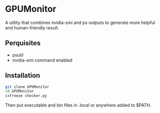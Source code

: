 # GPUMonitor
A utility that combines nvidia-smi and ps outputs to generate more helpful and human-friendly result.

## Perquisites
- psutil
- nvidia-smi command enabled

## Installation
```bash
git clone GPUMonitor
cd GPUMonitor
cxfreeze checker.py
```
Then put executable and bin files in .local or anywhere added to $PATH.